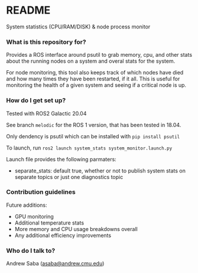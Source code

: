 # README #

System statistics (CPU/RAM/DISK) & node process monitor

### What is this repository for? ###

Provides a ROS interface around psutil to grab memory, cpu, and other stats about the running nodes on a system and overal stats for the system. 

For node monitoring, this tool also keeps track of which nodes have died and how many times they have been restarted, if it all. This is useful for monitoring the health of a given system and seeing if a critical node is up. 

### How do I get set up? ###

Tested with ROS2 Galactic 20.04

See branch `melodic` for the ROS 1 version, that has been tested in 18.04.

Only dendency is psutil which can be installed with `pip install psutil`

To launch, run `ros2 launch system_stats system_monitor.launch.py`

Launch file provides the following parmaters:

*  separate_stats: default true, whether or not to publish system stats on separate topics or just one diagnostics topic

### Contribution guidelines ###

Future additions:

*  GPU monitoring
*  Additional temperature stats
*  More memory and CPU usage breakdowns overall
*  Any additional efficiency improvements

### Who do I talk to? ###

Andrew Saba (asaba@andrew.cmu.edu)
